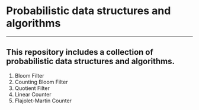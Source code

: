 # Probabilistic data structures and algorithms

---

## This repository includes a collection of probabilistic data structures and algorithms.

1. Bloom Filter
2. Counting Bloom Filter
3. Quotient Filter
4. Linear Counter
5. Flajolet-Martin Counter
